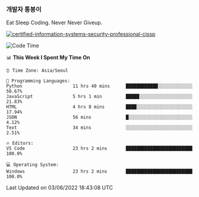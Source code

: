 ### 개발자 통붕이
Eat Sleep Coding.
Never Never Giveup.

[![certified-information-systems-security-professional-cissp](https://user-images.githubusercontent.com/44606727/157613689-acd84ec6-5f8f-4e79-89d9-a8d51f033634.png)](https://www.credly.com/badges/f394a010-85a0-450b-9136-8043af01d71c/public_url)

<!--START_SECTION:waka-->
![Code Time](http://img.shields.io/badge/Code%20Time-0%20secs-blue)

📊 **This Week I Spent My Time On** 

```text
⌚︎ Time Zone: Asia/Seoul

💬 Programming Languages: 
Python                   11 hrs 40 mins      ████████████░░░░░░░░░░░░░   50.67% 
JavaScript               5 hrs 1 min         █████░░░░░░░░░░░░░░░░░░░░   21.83% 
HTML                     4 hrs 8 mins        ████░░░░░░░░░░░░░░░░░░░░░   17.94% 
JSON                     56 mins             █░░░░░░░░░░░░░░░░░░░░░░░░   4.12% 
Text                     34 mins             ░░░░░░░░░░░░░░░░░░░░░░░░░   2.51%

🔥 Editors: 
VS Code                  23 hrs 2 mins       █████████████████████████   100.0%

💻 Operating System: 
Windows                  23 hrs 2 mins       █████████████████████████   100.0%

```


 Last Updated on 03/06/2022 18:43:08 UTC
<!--END_SECTION:waka-->
